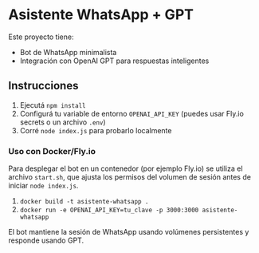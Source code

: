 # Asistente WhatsApp + GPT

Este proyecto tiene:
- Bot de WhatsApp minimalista
- Integración con OpenAI GPT para respuestas inteligentes

## Instrucciones

1. Ejecutá `npm install`
2. Configurá tu variable de entorno `OPENAI_API_KEY` (puedes usar Fly.io secrets o un archivo `.env`)
3. Corré `node index.js` para probarlo localmente

### Uso con Docker/Fly.io

Para desplegar el bot en un contenedor (por ejemplo Fly.io) se utiliza el archivo `start.sh`, que ajusta los permisos del volumen de sesión antes de iniciar `node index.js`.

1. `docker build -t asistente-whatsapp .`
2. `docker run -e OPENAI_API_KEY=tu_clave -p 3000:3000 asistente-whatsapp`

El bot mantiene la sesión de WhatsApp usando volúmenes persistentes y responde usando GPT.

